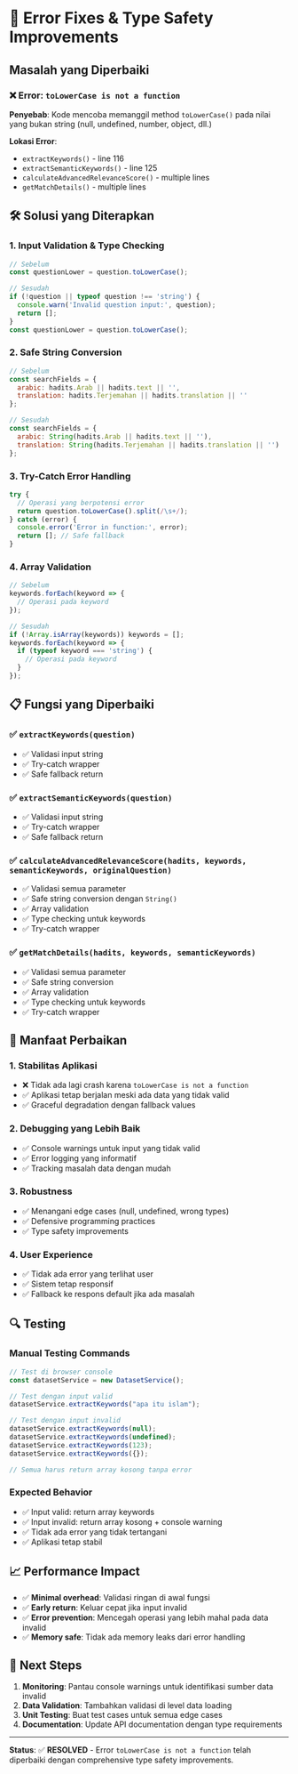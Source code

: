 # 🔧 Error Fixes & Type Safety Improvements

## Masalah yang Diperbaiki

### ❌ Error: `toLowerCase is not a function`
**Penyebab**: Kode mencoba memanggil method `toLowerCase()` pada nilai yang bukan string (null, undefined, number, object, dll.)

**Lokasi Error**: 
- `extractKeywords()` - line 116
- `extractSemanticKeywords()` - line 125  
- `calculateAdvancedRelevanceScore()` - multiple lines
- `getMatchDetails()` - multiple lines

## 🛠️ Solusi yang Diterapkan

### 1. **Input Validation & Type Checking**
```javascript
// Sebelum
const questionLower = question.toLowerCase();

// Sesudah  
if (!question || typeof question !== 'string') {
  console.warn('Invalid question input:', question);
  return [];
}
const questionLower = question.toLowerCase();
```

### 2. **Safe String Conversion**
```javascript
// Sebelum
const searchFields = {
  arabic: hadits.Arab || hadits.text || '',
  translation: hadits.Terjemahan || hadits.translation || ''
};

// Sesudah
const searchFields = {
  arabic: String(hadits.Arab || hadits.text || ''),
  translation: String(hadits.Terjemahan || hadits.translation || '')
};
```

### 3. **Try-Catch Error Handling**
```javascript
try {
  // Operasi yang berpotensi error
  return question.toLowerCase().split(/\s+/);
} catch (error) {
  console.error('Error in function:', error);
  return []; // Safe fallback
}
```

### 4. **Array Validation**
```javascript
// Sebelum
keywords.forEach(keyword => {
  // Operasi pada keyword
});

// Sesudah
if (!Array.isArray(keywords)) keywords = [];
keywords.forEach(keyword => {
  if (typeof keyword === 'string') {
    // Operasi pada keyword
  }
});
```

## 📋 Fungsi yang Diperbaiki

### ✅ `extractKeywords(question)`
- ✅ Validasi input string
- ✅ Try-catch wrapper
- ✅ Safe fallback return

### ✅ `extractSemanticKeywords(question)`
- ✅ Validasi input string
- ✅ Try-catch wrapper
- ✅ Safe fallback return

### ✅ `calculateAdvancedRelevanceScore(hadits, keywords, semanticKeywords, originalQuestion)`
- ✅ Validasi semua parameter
- ✅ Safe string conversion dengan `String()`
- ✅ Array validation
- ✅ Type checking untuk keywords
- ✅ Try-catch wrapper

### ✅ `getMatchDetails(hadits, keywords, semanticKeywords)`
- ✅ Validasi semua parameter
- ✅ Safe string conversion
- ✅ Array validation
- ✅ Type checking untuk keywords
- ✅ Try-catch wrapper

## 🎯 Manfaat Perbaikan

### 1. **Stabilitas Aplikasi**
- ❌ Tidak ada lagi crash karena `toLowerCase is not a function`
- ✅ Aplikasi tetap berjalan meski ada data yang tidak valid
- ✅ Graceful degradation dengan fallback values

### 2. **Debugging yang Lebih Baik**
- ✅ Console warnings untuk input yang tidak valid
- ✅ Error logging yang informatif
- ✅ Tracking masalah data dengan mudah

### 3. **Robustness**
- ✅ Menangani edge cases (null, undefined, wrong types)
- ✅ Defensive programming practices
- ✅ Type safety improvements

### 4. **User Experience**
- ✅ Tidak ada error yang terlihat user
- ✅ Sistem tetap responsif
- ✅ Fallback ke respons default jika ada masalah

## 🔍 Testing

### Manual Testing Commands
```javascript
// Test di browser console
const datasetService = new DatasetService();

// Test dengan input valid
datasetService.extractKeywords("apa itu islam");

// Test dengan input invalid
datasetService.extractKeywords(null);
datasetService.extractKeywords(undefined);
datasetService.extractKeywords(123);
datasetService.extractKeywords({});

// Semua harus return array kosong tanpa error
```

### Expected Behavior
- ✅ Input valid: return array keywords
- ✅ Input invalid: return array kosong + console warning
- ✅ Tidak ada error yang tidak tertangani
- ✅ Aplikasi tetap stabil

## 📈 Performance Impact

- ✅ **Minimal overhead**: Validasi ringan di awal fungsi
- ✅ **Early return**: Keluar cepat jika input invalid
- ✅ **Error prevention**: Mencegah operasi yang lebih mahal pada data invalid
- ✅ **Memory safe**: Tidak ada memory leaks dari error handling

## 🚀 Next Steps

1. **Monitoring**: Pantau console warnings untuk identifikasi sumber data invalid
2. **Data Validation**: Tambahkan validasi di level data loading
3. **Unit Testing**: Buat test cases untuk semua edge cases
4. **Documentation**: Update API documentation dengan type requirements

---

**Status**: ✅ **RESOLVED** - Error `toLowerCase is not a function` telah diperbaiki dengan comprehensive type safety improvements.